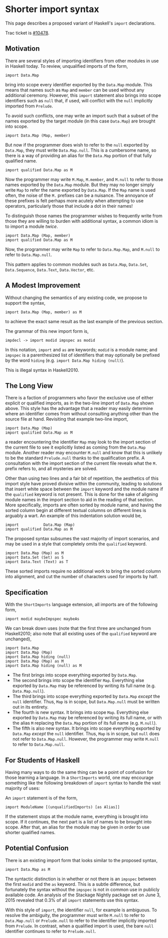 # Shorter import syntax



This page describes a proposed variant of Haskell's `import` declarations.



Trac ticket is [\#10478](http://gitlabghc.nibbler/ghc/ghc/issues/10478).


## Motivation



There are several styles of importing identifiers from other modules in use in Haskell today. To review, unqualified imports of the form,


```wiki
import Data.Map
```


bring into scope every identifier exported by the `Data.Map` module. This means that names such as `Map` and `member` can be used without any additional ceremony. However, this `import` statement also brings into scope identifiers such as `null` that, if used, will conflict with the `null` implicitly imported from `Prelude`.



To avoid such conflicts, one may write an import such that a subset of the names exported by the target module (in this case `Data.Map`) are brought into scope.


```wiki
import Data.Map (Map, member)
```


But now if the programmer does wish to refer to the `null` exported by `Data.Map`, they must write `Data.Map.null`. This is a cumbersome name, so there is a way of providing an alias for the `Data.Map` portion of that fully qualified name.


```wiki
import qualified Data.Map as M
```


Now the programmer may write `M.Map`, `M.member`, and `M.null` to refer to those names exported by the `Data.Map` module. But they may no longer simply write `Map` to refer the name exported by `Data.Map`. If the `Map` name is used often, the noise of the `M.` prefixes can be a nuisance. The annoyance of these prefixes is felt perhaps more acutely when attempting to use operators, particularly those that include a dot in their names!



To distinguish those names the programmer wishes to frequently write from those they are willing to burden with additional syntax, a common idiom is to import a module *twice*.


```wiki
import Data.Map (Map, member)
import qualified Data.Map as M
```


Now, the programmer may write `Map` to refer to `Data.Map.Map`, and `M.null` to refer to `Data.Map.null`.



This pattern applies to common modules such as `Data.Map`, `Data.Set`, `Data.Sequence`, `Data.Text`, `Data.Vector`, etc.


## A Modest Improvement



Without changing the semantics of any existing code, we propose to support the syntax,


```wiki
import Data.Map (Map, member) as M
```


to achieve the exact same result as the last example of the previous section.



The grammar of this new import form is,


```wiki
impdecl -> import modid impspec as modid 
```


In this notation, `import` and `as` are keywords; `modid` is a module name; and `impspec` is a parenthesized list of identifiers that may optionally be prefixed by the word `hiding` (e.g. `import Data.Map hiding (null)`).



This is illegal syntax in Haskell2010.


## The Long View



There is a faction of programmers who favor the exclusive use of either explicit or qualified imports, as in the two-line import of `Data.Map` shown above. This style has the advantage that a reader may easily determine where an identifier comes from without consulting anything other than the source file at hand. Revisiting that example two-line import,


```wiki
import Data.Map (Map)
import qualified Data.Map as M
```


a reader encountering the identifier `Map` may look to the import section of the current file to see it explicitly listed as coming from the `Data.Map` module. Another reader may encounter `M.null` and know that this is unlikely to be the standard `Prelude.null` thanks to the qualification prefix. A consultation with the import section of the current file reveals what the `M.` prefix refers to, and all mysteries are solved.



Other than using two lines and a fair bit of repetition, the aesthetics of this import style have proved divisive within the community, leading to solutions that insert white space between the `import` keyword and the module name if the `qualified` keyword is not present. This is done for the sake of aligning module names in the import section to aid in the reading of that section. More specifically, imports are often sorted by module name, and having the sorted column begin at different textual columns on different lines is arguably a wart. An example of this indentation solution would be,


```wiki
import           Data.Map (Map)
import qualified Data.Map as M
```


The proposed syntax subsumes the vast majority of import scenarios, and may be used in a style that completely omits the `qualified` keyword.


```wiki
import Data.Map (Map) as M
import Data.Set (Set) as S
import Data.Text (Text) as T
```


These sorted imports require no additional work to bring the sorted column into alignment, and cut the number of characters used for imports by half.


## Specification



With the `ShortImports` language extension, all imports are of the following form,


```wiki
import modid maybeImpspec maybeAs
```


We can break down uses (note that the first three are unchanged from Haskell2010; also note that all existing uses of the `qualified` keyword are unchanged),


```wiki
import Data.Map
import Data.Map (Map)
import Data.Map hiding (null)
import Data.Map (Map) as M
import Data.Map hiding (null) as M
```

- The first brings into scope everything exported by `Data.Map`.
- The second brings into scope the identifier `Map`. Everything else exported by `Data.Map` may be referenced by writing its full name (e.g. `Data.Map.null`).
- The third brings into scope everything exported by `Data.Map` *except* the `null` identifier. Thus, `Map` is in scope, but `Data.Map.null` must be written out in its entirety.
- The fourth is new syntax. It brings into scope `Map`. Everything else exported by `Data.Map` may be referenced by writing its full name, or with the alias `M` replacing the `Data.Map` portion of its full name (e.g. `M.null`).
- The fifth is also new syntax. It brings into scope everything exported by `Data.Map` *except* the `null` identifier. Thus, `Map` is in scope, but `null` does not refer to `Data.Map.null`. However, the programmer may write `M.null` to refer to `Data.Map.null`.

## For Students of Haskell



Having many ways to do the same thing can be a point of confusion for those learning a language. In a `ShortImports` world, one may encourage something like the following breakdown of `import` syntax to handle the vast majority of uses:



An `import` statement is of the form,


```wiki
import ModuleName [(unqualifiedImports) [as Alias]]
```


If the statement stops at the module name, everything is brought into scope. If it continues, the next part is a list of names to be brought into scope. After that, an alias for the module may be given in order to use shorter qualified names.


## Potential Confusion



There is an existing import form that looks similar to the proposed syntax,


```wiki
import Data.Map as M
```


The syntactic distinction is in whether or not there is an `impspec` between the first `modid` and the `as` keyword. This is a subtle difference, but fortunately the syntax without the `impspec` is not in common use in publicly available code. An analysis of the Stackage Nightly package set on June 3, 2015 revealed that 0.3% of all `import` statements use this syntax.



With this style of `import`, the identifier `null`, for example is ambiguous. To resolve the ambiguity, the programmer must write `M.null` to refer to `Data.Map.null` or `Prelude.null` to refer to the identifier implicitly imported from `Prelude`. In contrast, when a qualified import is used, the bare `null` identifier continues to refer to `Prelude.null`.


